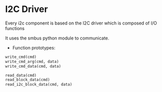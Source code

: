 # I2C Driver

Every i2c component is based on the I2C driver which is composed of I/O 
functions

It uses the smbus python module to communicate.


* Function prototypes:

```python
write_cmd(cmd)
write_cmd_arg(cmd, data)
write_cmd_data(cmd, data)

read_data(cmd)
read_block_data(cmd)
read_i2c_block_data(cmd, data)
```

